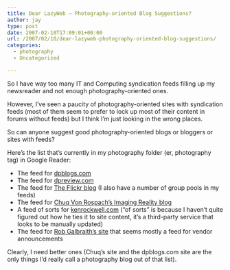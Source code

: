 ```yaml
---
title: Dear LazyWeb – Photography-oriented Blog Suggestions?
author: jay
type: post
date: 2007-02-10T17:09:01+00:00
url: /2007/02/10/dear-lazyweb-photography-oriented-blog-suggestions/
categories:
  - photography
  - Uncategorized

---
```

So I have way too many IT and Computing syndication feeds filling up my newsreader and not enough photography-oriented ones.

However, I’ve seen a paucity of photography-oriented sites with syndication feeds (most of them seem to prefer to lock up most of their content in forums without feeds) but I think I’m just looking in the wrong places.

So can anyone suggest good photography-oriented blogs or bloggers or sites with feeds?

Here’s the list that’s currently in my photography folder (er, photography tag) in Google Reader:

  * The feed for [dpblogs.com][1]
  * The feed for [dpreview.com][2]
  * The feed for [The Flickr blog][3] (I also have a number of group pools in my feeds)
  * The feed for [Chuq Von Rospach’s Imaging Reality blog][4]
  * A feed of sorts for [kenrockwell.com][5] (“of sorts” is because I haven’t quite figured out how he ties it to site content, it’s a third-party service that looks to be manually updated)
  * The feed for [Rob Galbraith’s site][6] that seems mostly a feed for vendor announcements

Clearly, I need better ones (Chuq’s site and the dpblogs.com site are the only things I’d really call a photography blog out of that list).

 [1]: http://dpblogs.com/
 [2]: http://dpreview.com/
 [3]: http://blog.flickr.com/flickrblog/
 [4]: http://chuqui.typepad.com/imaging_reality/
 [5]: http://kenrockwell.com
 [6]: http://www.robgalbraith.com/